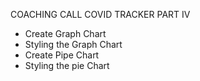 COACHING CALL COVID TRACKER PART IV

- Create Graph Chart
- Styling the Graph Chart
- Create Pipe Chart
- Styling the pie Chart
